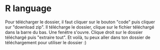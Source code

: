 # R language

Pour télécharger le dossier, il faut cliquer sur le bouton "code" puis cliquer sur "download zip".
Il télécharge le dossier, clique sur le fichier téléchargé dans la barre du bas.
Une fenêtre s'ouvre. Clique droit sur le dossier téléchargé puis "extraire tout".
Et voilà, tu peux aller dans ton dossier de téléchargement pour utiliser le dossier :)
